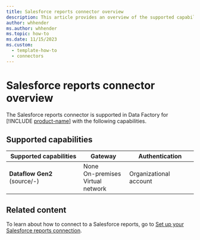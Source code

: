 ```yaml
---
title: Salesforce reports connector overview
description: This article provides an overview of the supported capabilities of the Salesforce reports connector.
author: whhender
ms.author: whhender
ms.topic: how-to
ms.date: 11/15/2023
ms.custom:
  - template-how-to
  - connectors
---
```


# Salesforce reports connector overview

The Salesforce reports connector is supported in Data Factory for [!INCLUDE [product-name](../includes/product-name.md)] with the following capabilities.

## Supported capabilities

| Supported capabilities| Gateway | Authentication|
|---------| --------| --------|
| **Dataflow Gen2** (source/-) |None<br> On-premises<br> Virtual network |Organizational account |

## Related content

To learn about how to connect to a Salesforce reports, go to [Set up your Salesforce reports connection](connector-salesforce-reports.md).
